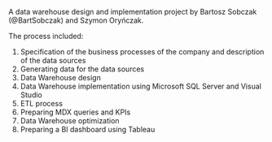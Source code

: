 A data warehouse design and implementation project by Bartosz Sobczak (@BartSobczak) and Szymon Oryńczak.

The process included:
1. Specification of the business processes of the company and description of the data sources
2. Generating data for the data sources
3. Data Warehouse design
4. Data Warehouse implementation using Microsoft SQL Server and Visual Studio
5. ETL process
6. Preparing MDX queries and KPIs
7. Data Warehouse optimization
8. Preparing a BI dashboard using Tableau
